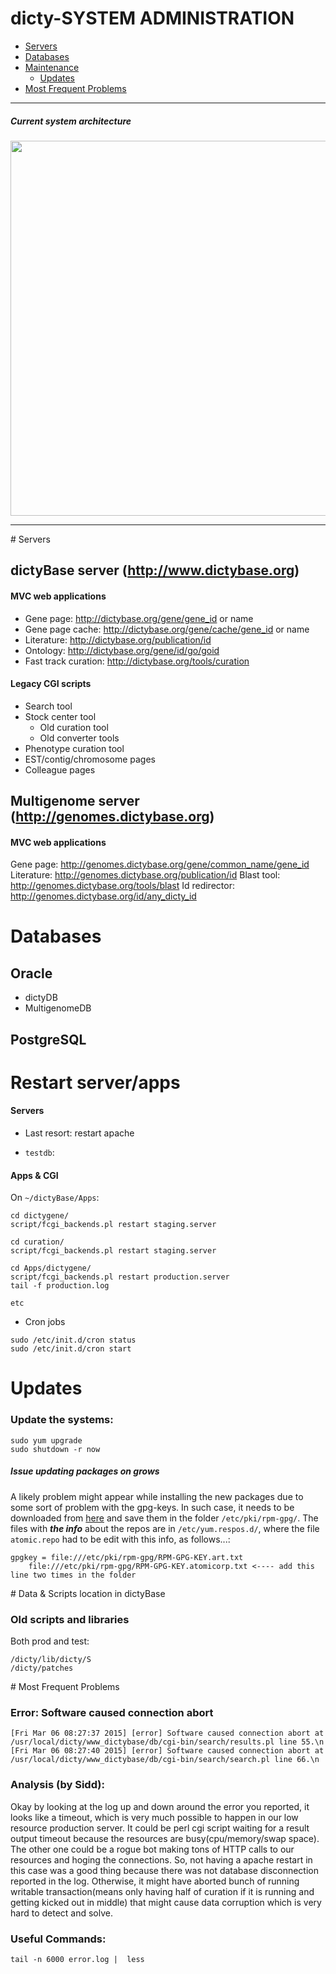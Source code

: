 dicty-SYSTEM ADMINISTRATION
===

- [Servers](#servers)
- [Databases](#db)
- [Maintenance](#maintenance)
    + [Updates](#updates)
- [Most Frequent Problems](#mfp)

---

##### Current system architecture 

<img src="https://github.com/dictyBase/presentation/blob/feature/archive/talks/images/dictyBase_architecture/after_mg_release.png" width="600">

---

<a name="servers"/>
# Servers

## dictyBase server (http://www.dictybase.org)

#### MVC web applications

- Gene page: http://dictybase.org/gene/gene_id or name
- Gene page cache: http://dictybase.org/gene/cache/gene_id or name
- Literature: http://dictybase.org/publication/id 
- Ontology: http://dictybase.org/gene/id/go/goid
- Fast track curation: http://dictybase.org/tools/curation 

#### Legacy CGI scripts

- Search tool
- Stock center tool
    - Old curation tool
    - Old converter tools
- Phenotype curation tool 
- EST/contig/chromosome pages 
- Colleague pages 


## Multigenome server (http://genomes.dictybase.org)

#### MVC web applications

Gene page: http://genomes.dictybase.org/gene/common_name/gene_id
Literature: http://genomes.dictybase.org/publication/id 
Blast tool: http://genomes.dictybase.org/tools/blast 
Id redirector: http://genomes.dictybase.org/id/any_dicty_id 

# Databases

## Oracle
- dictyDB
- MultigenomeDB

## PostgreSQL


# Restart server/apps

#### Servers
- Last resort: restart apache

* `testdb`:

#### Apps & CGI

On `~/dictyBase/Apps`:

```shell
cd dictygene/
script/fcgi_backends.pl restart staging.server
```

```shell
cd curation/
script/fcgi_backends.pl restart staging.server
```

```
cd Apps/dictygene/
script/fcgi_backends.pl restart production.server
tail -f production.log

etc
```

* Cron jobs

```
sudo /etc/init.d/cron status
sudo /etc/init.d/cron start
```


# Updates

### Update the systems:

```shell
sudo yum upgrade
sudo shutdown -r now
```

##### Issue updating packages on grows

A likely problem might appear while installing the new packages due to some sort of problem with the gpg-keys. In such case, it needs to be downloaded from [here](https://www.atomicorp.com/RPM-GPG-KEY.atomicorp.txt) and save them in the folder `/etc/pki/rpm-gpg/`. 
The files with ***the info*** about the repos are in `/etc/yum.respos.d/`, where the file `atomic.repo` had to be edit with this info, as follows...:

```shell
gpgkey = file:///etc/pki/rpm-gpg/RPM-GPG-KEY.art.txt
    file:///etc/pki/rpm-gpg/RPM-GPG-KEY.atomicorp.txt <---- add this line two times in the folder
```

<a name="data"/>
# Data & Scripts location in dictyBase

### Old scripts and libraries

Both prod and test:

```shell
/dicty/lib/dicty/S
/dicty/patches
```

<a name="mfp"/>
# Most Frequent Problems
   
### Error: Software caused connection abort

```
[Fri Mar 06 08:27:37 2015] [error] Software caused connection abort at /usr/local/dicty/www_dictybase/db/cgi-bin/search/results.pl line 55.\n
[Fri Mar 06 08:27:40 2015] [error] Software caused connection abort at /usr/local/dicty/www_dictybase/db/cgi-bin/search/search.pl line 66.\n
```

### Analysis (by Sidd):

Okay by looking at the log up and down around the error you reported, it
looks like a timeout, which is very much possible to happen in our
low resource production server. It could be perl cgi script waiting for a
result output timeout because the resources are busy(cpu/memory/swap
space). The other one could be a rogue bot making tons of HTTP calls to
our resources and hoging the connections.
So, not having a apache restart in this case was a good thing because
there was not database disconnection reported in the log. Otherwise, it
might have aborted bunch of running writable transaction(means only
having half of curation if it is running and getting kicked out in middle) that might cause data corruption which is very hard to detect and solve.


### Useful Commands:

```
tail -n 6000 error.log |  less
```
